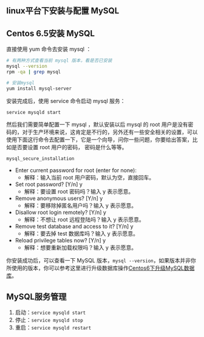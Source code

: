 
linux平台下安装与配置 MySQL
---

## Centos 6.5安装 MySQL

直接使用 yum 命令去安装  mysql ：

```bash
# 有两种方式查看当前 mysql 版本，看是否已安装
mysql --version
rpm -qa | grep mysql

# 安装mysql
yum install mysql-server
```

安装完成后，使用 service 命令启动 mysql 服务：

```bash
service mysqld start
```

然后我们需要简单配置一下 mysql ，默认安装以后 mysql 的 root 用户是没有密码的，对于生产环境来说，这肯定是不行的，另外还有一些安全相关的设置，可以使用下面这行命令去配置一下，它是一个向导，问你一些问题，你要给出答案，比如是否要设置 root 用户的密码， 密码是什么等等。

```bash
mysql_secure_installation
```


- Enter current password for root (enter for none):
  - 解释：输入当前 root 用户密码，默认为空，直接回车。
- Set root password? [Y/n]  y
  - 解释：要设置 root 密码吗？输入 y 表示愿意。
- Remove anonymous users? [Y/n]  y
  - 解释：要移除掉匿名用户吗？输入 y 表示愿意。
- Disallow root login remotely? [Y/n]  y
  - 解释：不想让 root 远程登陆吗？输入 y 表示愿意。
- Remove test database and access to it? [Y/n]  y
  - 解释：要去掉 test 数据库吗？输入 y 表示愿意。
- Reload privilege tables now? [Y/n]  y
  - 解释：想要重新加载权限吗？输入 y 表示愿意。

你安装成功后，可以查看一下 MySQL 版本，`mysql --version`，如果版本并非你所使用的版本，你可以参考这里进行升级数据库操作[Centos6下升级MySQL数据库](../chapter17/1.2.md)。

## MySQL服务管理

1. 启动：`service mysqld start `
2. 停止：`service mysqld stop `
3. 重启：`service mysqld restart`